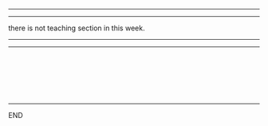 <hr>
<hr>

there is not teaching section in this week.


<hr>
<hr>


<br>
<br>
<br>
<br>
<br>

<hr>
END